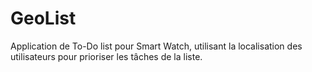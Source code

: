 # GeoList
Application de To-Do list pour Smart Watch, utilisant la localisation des utilisateurs pour prioriser les tâches de la liste.
